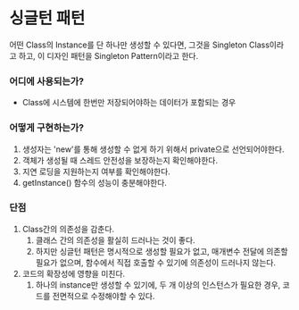 # 싱글턴 패턴
어떤 Class의 Instance를 단 하나만 생성할 수 있다면, 그것을 Singleton Class이라고 하고, 이 디자인 패턴을 Singleton Pattern이라고 한다.

### 어디에 사용되는가?
  * Class에 시스템에 한번만 저장되어야하는 데이터가 포함되는 경우

### 어떻게 구현하는가?
  1. 생성자는 'new'를 통해 생성할 수 없게 하기 위해서 private으로 선언되어야한다.
  2. 객체가 생성될 때 스레드 안전성을 보장하는지 확인해야한다.
  3. 지연 로딩을 지원하는지 여부를 확인해야한다.
  4. getInstance() 함수의 성능이 충분해야한다.

### 단점
  1. Class간의 의존성을 감춘다.
     1. 클래스 간의 의존성을 활실히 드러나는 것이 좋다. 
     2. 하지만 싱글턴 패턴은 명시적으로 생성할 필요가 없고,  매개변수 전달에 의존할 필요가 없으며, 함수에서 직접 호출할 수 있기에 의존성이 드러나지 않는다.
  2. 코드의 확장성에 영향을 미친다.
     1. 하나의 instance만 생성할 수 있기에, 두 개 이상의 인스턴스가 필요한 경우, 코드를 전면적으로 수정해야할 수 있다.
